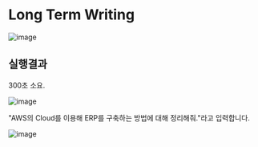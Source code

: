 # Long Term Writing

![image](https://github.com/user-attachments/assets/be4efa7d-8e93-419e-a46c-2c0eb9f41400)


## 실행결과

300초 소요.

![image](https://github.com/user-attachments/assets/59f105f1-4777-471f-8416-5826c703f254)

"AWS의 Cloud를 이용해 ERP를 구축하는 방법에 대해 정리해줘."라고 입력합니다.

![image](https://github.com/user-attachments/assets/5ca3a6cd-fced-418d-b9e2-31842a3d6662)


